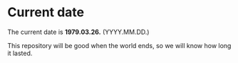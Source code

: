 # Current date

The current date is **1979.03.26.** (YYYY.MM.DD.)

This repository will be good when the world ends, so we will know how long it lasted.